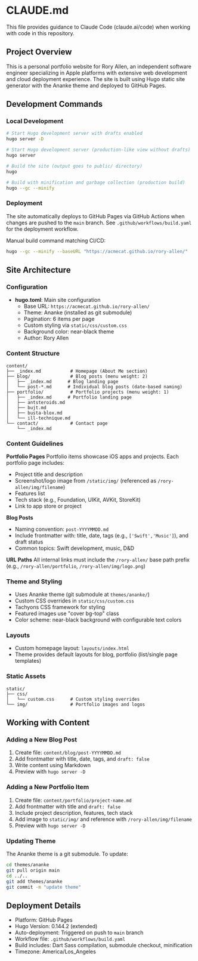 # CLAUDE.md

This file provides guidance to Claude Code (claude.ai/code) when working with code in this repository.

## Project Overview

This is a personal portfolio website for Rory Allen, an independent software engineer specializing in Apple platforms with extensive web development and cloud deployment experience. The site is built using Hugo static site generator with the Ananke theme and deployed to GitHub Pages.

## Development Commands

### Local Development
```bash
# Start Hugo development server with drafts enabled
hugo server -D

# Start Hugo development server (production-like view without drafts)
hugo server

# Build the site (output goes to public/ directory)
hugo

# Build with minification and garbage collection (production build)
hugo --gc --minify
```

### Deployment
The site automatically deploys to GitHub Pages via GitHub Actions when changes are pushed to the `main` branch. See `.github/workflows/build.yaml` for the deployment workflow.

Manual build command matching CI/CD:
```bash
hugo --gc --minify --baseURL "https://acmecat.github.io/rory-allen/"
```

## Site Architecture

### Configuration
- **hugo.toml**: Main site configuration
  - Base URL: `https://acmecat.github.io/rory-allen/`
  - Theme: Ananke (installed as git submodule)
  - Pagination: 6 items per page
  - Custom styling via `static/css/custom.css`
  - Background color: near-black theme
  - Author: Rory Allen

### Content Structure
```
content/
├── _index.md           # Homepage (About Me section)
├── blog/               # Blog posts (menu weight: 2)
│   ├── _index.md      # Blog landing page
│   └── post-*.md      # Individual blog posts (date-based naming)
├── portfolio/          # Portfolio projects (menu weight: 1)
│   ├── _index.md      # Portfolio landing page
│   ├── antsteroids.md
│   ├── bujt.md
│   ├── busta-blox.md
│   └── ill-technique.md
└── contact/            # Contact page
    └── _index.md
```

### Content Guidelines

**Portfolio Pages**
Portfolio items showcase iOS apps and projects. Each portfolio page includes:
- Project title and description
- Screenshot/logo image from `/static/img/` (referenced as `/rory-allen/img/filename`)
- Features list
- Tech stack (e.g., Foundation, UIKit, AVKit, StoreKit)
- Link to app store or project

**Blog Posts**
- Naming convention: `post-YYYYMMDD.md`
- Include frontmatter with: title, date, tags (e.g., `['Swift','Music']`), and draft status
- Common topics: Swift development, music, D&D

**URL Paths**
All internal links must include the `/rory-allen/` base path prefix (e.g., `/rory-allen/portfolio`, `/rory-allen/img/logo.png`)

### Theme and Styling
- Uses Ananke theme (git submodule at `themes/ananke/`)
- Custom CSS overrides in `static/css/custom.css`
- Tachyons CSS framework for styling
- Featured images use "cover bg-top" class
- Color scheme: near-black background with configurable text colors

### Layouts
- Custom homepage layout: `layouts/index.html`
- Theme provides default layouts for blog, portfolio (list/single page templates)

### Static Assets
```
static/
├── css/
│   └── custom.css      # Custom styling overrides
└── img/                # Portfolio images and logos
```

## Working with Content

### Adding a New Blog Post
1. Create file: `content/blog/post-YYYYMMDD.md`
2. Add frontmatter with title, date, tags, and `draft: false`
3. Write content using Markdown
4. Preview with `hugo server -D`

### Adding a New Portfolio Item
1. Create file: `content/portfolio/project-name.md`
2. Add frontmatter with title and `draft: false`
3. Include project description, features, tech stack
4. Add image to `static/img/` and reference with `/rory-allen/img/filename`
5. Preview with `hugo server -D`

### Updating Theme
The Ananke theme is a git submodule. To update:
```bash
cd themes/ananke
git pull origin main
cd ../..
git add themes/ananke
git commit -m "update theme"
```

## Deployment Details

- Platform: GitHub Pages
- Hugo Version: 0.144.2 (extended)
- Auto-deployment: Triggered on push to `main` branch
- Workflow file: `.github/workflows/build.yaml`
- Build includes: Dart Sass compilation, submodule checkout, minification
- Timezone: America/Los_Angeles
